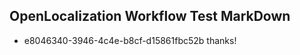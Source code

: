 ## OpenLocalization Workflow Test MarkDown
* e8046340-3946-4c4e-b8cf-d15861fbc52b thanks!

<!--HONumber=Jul16_HO3-->


